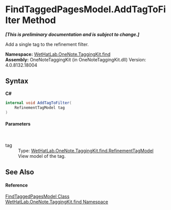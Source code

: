# FindTaggedPagesModel.AddTagToFilter Method 
 _**\[This is preliminary documentation and is subject to change.\]**_

Add a single tag to the refinement filter.

**Namespace:**&nbsp;<a href="0e3a8efd-07d2-1709-b1cd-709153222081">WetHatLab.OneNote.TaggingKit.find</a><br />**Assembly:**&nbsp;OneNoteTaggingKit (in OneNoteTaggingKit.dll) Version: 4.0.8132.18004

## Syntax

**C#**<br />
``` C#
internal void AddTagToFilter(
	RefinementTagModel tag
)
```


#### Parameters
&nbsp;<dl><dt>tag</dt><dd>Type: <a href="754eebf8-02be-caee-6ac8-929368587a55">WetHatLab.OneNote.TaggingKit.find.RefinementTagModel</a><br />View model of the tag.</dd></dl>

## See Also


#### Reference
<a href="61df9a94-5b66-19be-5b06-1d28184da999">FindTaggedPagesModel Class</a><br /><a href="0e3a8efd-07d2-1709-b1cd-709153222081">WetHatLab.OneNote.TaggingKit.find Namespace</a><br />